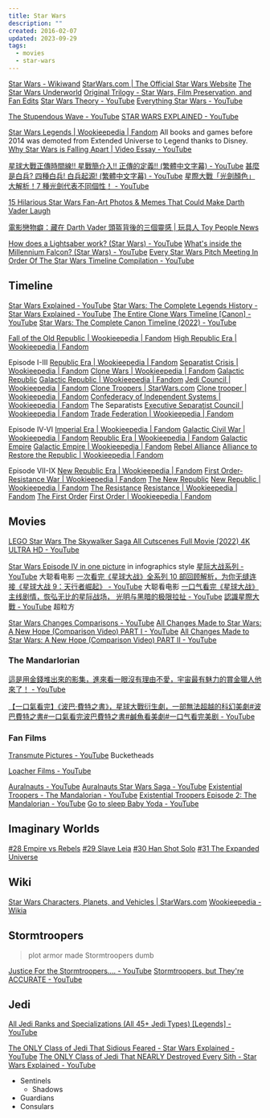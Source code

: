 ```yaml
---
title: Star Wars
description: ""
created: 2016-02-07
updated: 2023-09-29
tags:
  - movies
  - star-wars
---
```


[Star Wars - Wikiwand](http://www.wikiwand.com/en/Star_Wars)
[StarWars.com | The Official Star Wars Website](http://www.starwars.com/)
[The Star Wars Underworld](http://www.starwarsunderworld.com/)
[Original Trilogy - Star Wars, Film Preservation, and Fan Edits](https://originaltrilogy.com/)
[Star Wars Theory - YouTube](https://www.youtube.com/channel/UC8CbFnDTYkiVweaz8y9wd_Q)
[Everything Star Wars - YouTube](https://www.youtube.com/@StarWarsRebelsStar)

[The Stupendous Wave - YouTube](https://www.youtube.com/@TheStupendousWave)
[STAR WARS EXPLAINED - YouTube](https://www.youtube.com/playlist?list=PLGtejOzdTfmx39oyTPlybqqns7PSJsaFO)

[Star Wars Legends | Wookieepedia | Fandom](https://starwars.fandom.com/wiki/Star_Wars_Legends)
All books and games before 2014 was demoted from Extended Universe to Legend thanks to Disney.
[Why Star Wars is Falling Apart | Video Essay - YouTube](https://www.youtube.com/watch?v=hZAfdW9pvP0)

[星球大戰正傳時間線!! 星戰簡介入!! 正傳的定義!! (繁體中文字幕) - YouTube](https://www.youtube.com/watch?v=W_H2OIVKj-s&t=1s)
[甚麼是白兵? 四種白兵! 白兵起源! (繁體中文字幕) - YouTube](https://www.youtube.com/watch?v=QGhVDeF9K04)
[星際大戰「光劍顏色」大解析！7 種光劍代表不同個性！ - YouTube](https://www.youtube.com/watch?v=zPUd6o3sW24)

[15 Hilarious Star Wars Fan-Art Photos & Memes That Could Make Darth Vader Laugh](https://screenrant.com/star-wars-funniest-fan-art-photos-memes/)

[電影戀物癖：藏在 Darth Vader 頭盔背後的三個靈感 | 玩具人 Toy People News](https://www.toy-people.com/?p=49365)

[How does a Lightsaber work? (Star Wars) - YouTube](https://www.youtube.com/watch?v=KduIzGhnb5c)
[What's inside the Millennium Falcon? (Star Wars) - YouTube](https://www.youtube.com/watch?v=O5-WI7XN6uo)
[Every Star Wars Pitch Meeting In Order Of The Star Wars Timeline Compilation - YouTube](https://www.youtube.com/watch?v=o_le0iRslrU)

## Timeline

[Star Wars Explained - YouTube](https://www.youtube.com/c/StarWarsExplained)
[Star Wars: The Complete Legends History - Star Wars Explained - YouTube](https://www.youtube.com/watch?v=E9QyKl6dgA4)
[The Entire Clone Wars Timeline [Canon] - YouTube](https://www.youtube.com/watch?v=peg3vTiWAj8)
[Star Wars: The Complete Canon Timeline (2022) - YouTube](https://www.youtube.com/watch?v=6t81ODdOBKc)

[Fall of the Old Republic | Wookieepedia | Fandom](https://starwars.fandom.com/wiki/Fall_of_the_Old_Republic)
[High Republic Era | Wookieepedia | Fandom](https://starwars.fandom.com/wiki/High_Republic_Era)

Episode I-III
[Republic Era | Wookieepedia | Fandom](https://starwars.fandom.com/wiki/Republic_Era)
[Separatist Crisis | Wookieepedia | Fandom](https://starwars.fandom.com/wiki/Separatist_Crisis)
[Clone Wars | Wookieepedia | Fandom](https://starwars.fandom.com/wiki/Clone_Wars)
[Galactic Republic](http://www.starwars.com/databank/galactic-republic)
[Galactic Republic | Wookieepedia | Fandom](https://starwars.fandom.com/wiki/Galactic_Republic)
[Jedi Council | Wookieepedia | Fandom](https://starwars.fandom.com/wiki/Jedi_Council)
[Clone Troopers | StarWars.com](http://www.starwars.com/databank/clone-troopers)
[Clone trooper | Wookieepedia | Fandom](https://starwars.fandom.com/wiki/Clone_trooper)
[Confederacy of Independent Systems | Wookieepedia | Fandom](https://starwars.fandom.com/wiki/Confederacy_of_Independent_Systems) The Separatists
[Executive Separatist Council | Wookieepedia | Fandom](https://starwars.fandom.com/wiki/Executive_Separatist_Council)
[Trade Federation | Wookieepedia | Fandom](https://starwars.fandom.com/wiki/Trade_Federation)

Episode IV-VI
[Imperial Era | Wookieepedia | Fandom](https://starwars.fandom.com/wiki/Imperial_Era)
[Galactic Civil War | Wookieepedia | Fandom](https://starwars.fandom.com/wiki/Galactic_Civil_War)
[Republic Era | Wookieepedia | Fandom](https://starwars.fandom.com/wiki/Republic_Era)
[Galactic Empire](http://www.starwars.com/databank/galactic-empire)
[Galactic Empire | Wookieepedia | Fandom](https://starwars.fandom.com/wiki/Galactic_Empire)
[Rebel Alliance](http://www.starwars.com/databank/rebel-alliance)
[Alliance to Restore the Republic | Wookieepedia | Fandom](https://starwars.fandom.com/wiki/Alliance_to_Restore_the_Republic)

Episode VII-IX
[New Republic Era | Wookieepedia | Fandom](https://starwars.fandom.com/wiki/New_Republic_Era)
[First Order-Resistance War | Wookieepedia | Fandom](https://starwars.fandom.com/wiki/First_Order-Resistance_War)
[The New Republic](http://www.starwars.com/databank/the-new-republic)
[New Republic | Wookieepedia | Fandom](https://starwars.fandom.com/wiki/New_Republic)
[The Resistance](http://www.starwars.com/databank/the-resistance)
[Resistance | Wookieepedia | Fandom](https://starwars.fandom.com/wiki/Resistance)
[The First Order](http://www.starwars.com/databank/the-first-order)
[First Order | Wookieepedia | Fandom](https://starwars.fandom.com/wiki/First_Order)

## Movies

[LEGO Star Wars The Skywalker Saga All Cutscenes Full Movie (2022) 4K ULTRA HD - YouTube](https://www.youtube.com/watch?v=xb_nXMkF18A)

[Star Wars Episode IV in one picture](http://swanh.net/) in infographics style
[星际大战系列 - YouTube](https://www.youtube.com/playlist?list=PLzQ6y52QTNAxSh9G57iDoW82F52Vu5jkG) 大聪看电影
[一次看完《星球大战》全系列 10 部回顾解析，为你无缝连接《星球大战 9：天行者崛起》 - YouTube](https://www.youtube.com/watch?v=__glibS28yM) 大聪看电影
[一口气看完《星球大战》主线剧情，恢弘无比的星际战场， 光明与黑暗的极限拉扯 - YouTube](https://www.youtube.com/watch?v=ahs4wceaZtQ)
[認識星際大戰 - YouTube](https://www.youtube.com/playlist?list=PLNsYSXaDLA89dP3cUfyy3FA8M0gdu8mBV) 超粒方

[Star Wars Changes Comparisons - YouTube](https://www.youtube.com/playlist?list=PLFDZ8z9dXRGx4Z21LS-meWQjIuniIq7aw)
[All Changes Made to Star Wars: A New Hope (Comparison Video) PART I - YouTube](https://www.youtube.com/watch?v=RNbzSH84mj0)
[All Changes Made to Star Wars: A New Hope (Comparison Video) PART II - YouTube](https://www.youtube.com/watch?v=uvbrVFP_f0w)

### The Mandarlorian

[這是用金錢堆出來的影集，進來看一眼沒有理由不愛，宇宙最有魅力的賞金獵人他來了！ - YouTube](https://www.youtube.com/watch?v=QJk_lqYy3aY)

[【一口氣看完】《波巴·費特之書》，星球大戰衍生劇，一部無法超越的科幻美劇#波巴費特之書#一口氣看完波巴費特之書#鹹魚看美劇#一口气看完美剧 - YouTube](https://www.youtube.com/watch?v=kPxyqo4aqwQ)

### Fan Films

[Transmute Pictures - YouTube](https://www.youtube.com/c/TransmutePictures/featured) Bucketheads

[Loacher Films - YouTube](https://www.youtube.com/c/loacherfilms)

[Auralnauts - YouTube](https://www.youtube.com/c/Auralnauts)
[Auralnauts Star Wars Saga - YouTube](https://www.youtube.com/playlist?list=PLINl9l0igYjzIipxsD4Y59_Jjxe4N3pZo)
[Existential Troopers - The Mandalorian - YouTube](https://www.youtube.com/watch?v=gKppwACQ-qk)
[Existential Troopers Episode 2: The Mandalorian - YouTube](https://www.youtube.com/watch?v=eoU_7Xg3Zzw)
[Go to sleep Baby Yoda - YouTube](https://www.youtube.com/watch?v=Bwzt1itvW6Q)

## Imaginary Worlds

[#28 Empire vs Rebels](http://www.imaginaryworldspodcast.org/empire-vs-rebels.html)
[#29 Slave Leia](http://www.imaginaryworldspodcast.org/slave-leia.html)
[#30 Han Shot Solo](http://www.imaginaryworldspodcast.org/han-shot-solo.html)
[#31 The Expanded Universe](http://www.imaginaryworldspodcast.org/the-expanded-universe.html)

## Wiki

[Star Wars Characters, Planets, and Vehicles | StarWars.com](http://www.starwars.com/databank)
[Wookieepedia - Wikia](http://starwars.fandom.com/wiki/Main_Page)

## Stormtroopers

> plot armor made Stormtroopers dumb

[Justice For the Stormtroopers.... - YouTube](https://www.youtube.com/watch?v=yCgGDFP8Tk4)
[Stormtroopers, but They're ACCURATE - YouTube](https://www.youtube.com/watch?v=P9bDzHP6_Pk)

## Jedi

[All Jedi Ranks and Specializations (All 45+ Jedi Types) [Legends] - YouTube](https://www.youtube.com/watch?v=rYVy1SAEfmQ)

[The ONLY Class of Jedi That Sidious Feared - Star Wars Explained - YouTube](https://www.youtube.com/watch?v=FsPcuR5EMCo)
[The ONLY Class of Jedi That NEARLY Destroyed Every Sith - Star Wars Explained - YouTube](https://www.youtube.com/watch?v=S9Bc8mcmlt0)

- Sentinels
  - Shadows
- Guardians
- Consulars
